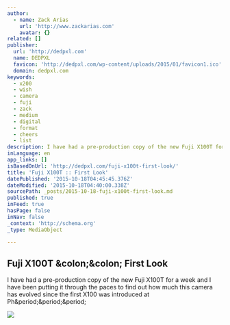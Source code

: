 ```yaml
---
author:
  - name: Zack Arias
    url: 'http://www.zackarias.com'
    avatar: {}
related: []
publisher:
  url: 'http://dedpxl.com'
  name: DEDPXL
  favicon: 'http://dedpxl.com/wp-content/uploads/2015/01/favicon1.ico'
  domain: dedpxl.com
keywords:
  - x200
  - wish
  - camera
  - fuji
  - zack
  - medium
  - digital
  - format
  - cheers
  - list
description: I have had a pre-production copy of the new Fuji X100T for a week and I have been putting it through the paces to find out how much this camera has evolved since the first X100 was introduced at Ph...
inLanguage: en
app_links: []
isBasedOnUrl: 'http://dedpxl.com/fuji-x100t-first-look/'
title: 'Fuji X100T :: First Look'
datePublished: '2015-10-18T04:45:45.376Z'
dateModified: '2015-10-18T04:40:00.338Z'
sourcePath: _posts/2015-10-18-fuji-x100t-first-look.md
published: true
inFeed: true
hasPage: false
inNav: false
_context: 'http://schema.org'
_type: MediaObject

---
```

<article style=""><h1>Fuji X100T &amp;colon;&amp;colon; First Look</h1><p>I have had a pre-production copy of the new Fuji X100T for a week and I have been putting it through the paces to find out how much this camera has evolved since the first X100 was introduced at Ph&amp;period;&amp;period;&amp;period;</p><img src="http://dedpxl.com/wp-content/uploads/2014/09/fuji_x100t_feature_large_03-1000x666.jpg" /></article>